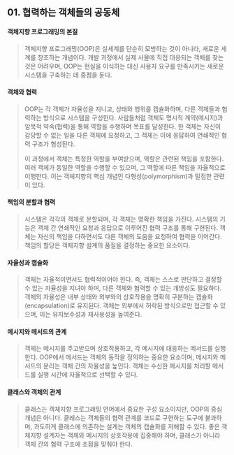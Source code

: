 ## 01. 협력하는 객체들의 공동체

#### 객체지향 프로그래밍의 본질

> 객체지향 프로그래밍(OOP)은 실세계를 단순히 모방하는 것이 아니라, 새로운 세계를 창조하는 개념이다. 개발 과정에서 실제 사물에 직접 대응되는 객체를 찾는 것은 어려우며, OOP는 현실을 이식하는 대신 사용자 요구를 만족시키는 새로운 시스템을 구축하는 데 중점을 둔다.

#### 객체와 협력

> OOP는 각 객체가 자율성을 지니고, 상태와 행위를 캡슐화하며, 다른 객체들과 협력하는 방식으로 시스템을 구성한다. 사람들처럼 객체도 명시적 계약(메시지)과 암묵적 약속(협력)을 통해 역할을 수행하며 목표를 달성한다. 한 객체는 자신이 감당할 수 없는 일을 다른 객체에 요청하고, 그 객체는 이에 응답하여 연쇄적인 협력 구조가 형성된다.
>
> 이 과정에서 객체는 특정한 역할을 부여받으며, 역할은 관련된 책임을 포함한다. 여러 객체가 동일한 역할을 수행할 수 있으며, 그 역할에 따른 책임을 자율적으로 이행한다. 이는 객체지향의 핵심 개념인 다형성(polymorphism)과 밀접한 관련이 있다.

#### 책임의 분할과 협력

> 시스템은 각각의 객체로 분할되며, 각 객체는 명확한 책임을 가진다. 시스템의 기능은 객체 간 연쇄적인 요청과 응답으로 이루어진 협력 구조를 통해 구현된다. 객체는 자신의 책임을 다하면서도 다른 객체의 도움을 요청하여 협력을 이어간다. 책임의 할당은 객체지향 설계의 품질을 결정하는 중요한 요소이다.

#### 자율성과 캡슐화

> 객체는 자율적이면서도 협력적이어야 한다. 즉, 객체는 스스로 판단하고 결정할 수 있는 자율성을 지녀야 하며, 다른 객체와 협력할 수 있는 개방성도 필요하다. 객체의 자율성은 내부 상태와 외부와의 상호작용을 명확히 구분하는 캡슐화(encapsulation)로 유지된다. 객체는 외부에서 허락된 방식으로만 접근할 수 있으며, 이는 유지보수성과 재사용성을 높여준다.

#### 메시지와 메서드의 관계

> 객체는 메시지를 주고받으며 상호작용하고, 각 메시지에 대응하는 메서드를 실행한다. OOP에서 메서드는 객체의 동작을 정의하는 중요한 요소이며, 메시지와 메서드의 분리는 객체 간의 자율성을 높인다. 객체는 수신한 메시지를 처리할 메서드를 실행 시간에 자율적으로 선택할 수 있다.

#### 클래스와 객체의 관계

> 클래스는 객체지향 프로그래밍 언어에서 중요한 구성 요소이지만, OOP의 중심 개념은 아니다. 클래스는 객체들의 협력 관계를 코드로 구현하는 도구에 불과하며, 과도하게 클래스에 의존하는 설계는 객체의 캡슐화를 저해할 수 있다. 좋은 객체지향 설계자는 객체와 메시지의 상호작용에 집중해야 하며, 클래스가 아니라 객체 간의 협력 구조에 초점을 맞춰야 한다.
